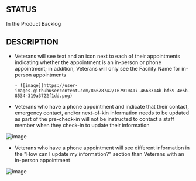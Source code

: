 ## STATUS
In the Product Backlog

## DESCRIPTION
- Veterans will see text and an icon next to each of their appointments indicating whether the appointment is an in-person or phone appointment; in addition, Veterans will only see the Facility Name for in-person appointments

      - ![image](https://user-images.githubusercontent.com/86678742/167910417-4663314b-bf59-4e5b-8534-319a3722f1dd.png)

- Veterans who have a phone appointment and indicate that their contact, emergency contact, and/or next-of-kin information needs to be updated as part of the pre-check-in will not be instructed to contact a staff member when they check-in to update their information

![image](https://user-images.githubusercontent.com/86678742/167909049-8618e4b6-3bee-485e-bed1-33a0561a89cf.png)

- Veterans who have a phone appointment will see different information in the "How can I update my information?" section than Veterans with an in-person appointment

![image](https://user-images.githubusercontent.com/86678742/167910138-5ff5a602-3535-45c3-98e4-a70ac2237a26.png)







